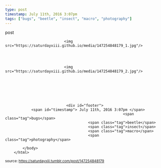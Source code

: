 ```yaml
---
type: post
timestamp: July 11th, 2016 3:07pm
tags: ["bugs", "beetle", "insect", "macro", "photography"]
---
```

post


                               <img src="https://saturdayxiii.github.io/media/147254848179_1.jpg"/>
                           

                                                                                                                           

                               <img src="https://saturdayxiii.github.io/media/147254848179_2.jpg"/>
                           

                                                                                                            
                
                
                
                
                                <div id="footer">
                <span id="timestamp"> July 11th, 2016 3:07pm </span>
                                                          <span class="tag">bugs</span>
                                          <span class="tag">beetle</span>
                                          <span class="tag">insect</span>
                                          <span class="tag">macro</span>
                                          <span class="tag">photography</span>
                                                    
            </body>
        </html>

        
<small>source: https://saturdayxiii.tumblr.com/post/147254848179</small>